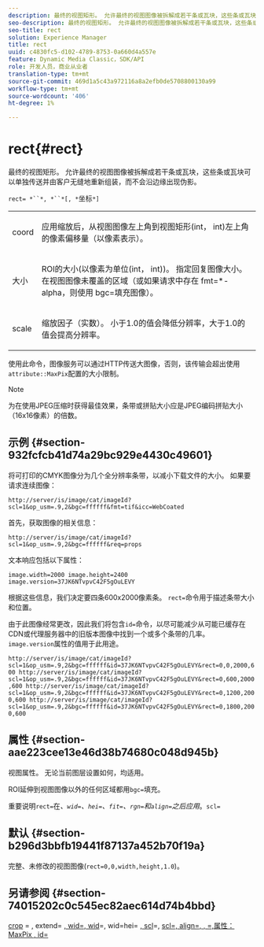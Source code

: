 ```yaml
---
description: 最终的视图矩形。 允许最终的视图图像被拆解成若干条或瓦块，这些条或瓦块可以单独传送并由客户无缝地重新组装，而不会沿边缘出现伪影。
seo-description: 最终的视图矩形。 允许最终的视图图像被拆解成若干条或瓦块，这些条或瓦块可以单独传送并由客户无缝地重新组装，而不会沿边缘出现伪影。
seo-title: rect
solution: Experience Manager
title: rect
uuid: c4830fc5-d102-4789-8753-0a660d4a557e
feature: Dynamic Media Classic，SDK/API
role: 开发人员，商业从业者
translation-type: tm+mt
source-git-commit: 469d1a5c43a972116a8a2efb0de5708800130a99
workflow-type: tm+mt
source-wordcount: '406'
ht-degree: 1%

---
```



# rect{#rect}

最终的视图矩形。 允许最终的视图图像被拆解成若干条或瓦块，这些条或瓦块可以单独传送并由客户无缝地重新组装，而不会沿边缘出现伪影。

`rect= *``*, *``*[, *`坐标`*]`

<table id="simpletable_69D112F85FA24EFCA727B398DC8ED699"> 
 <tr class="strow"> 
  <td class="stentry"> <p><span class="varname"> coord</span> </p> </td> 
  <td class="stentry"> <p>应用<span class="varname">缩放</span>后，从视图图像左上角到视图矩形(int， int)左上角的像素偏移量（以像素表示）。 </p></td> 
 </tr> 
 <tr class="strow"> 
  <td class="stentry"> <p><span class="varname"> 大小</span> </p></td> 
  <td class="stentry"> <p>ROI的大小(以像素为单位(int， int))。 指定回复图像大小。 在视图图像未覆盖的区域（或如果请求中存在<span class="codeph"> fmt=*-alpha</span>，则使用<span class="codeph"> bgc=</span>填充图像）。 </p></td> 
 </tr> 
 <tr class="strow"> 
  <td class="stentry"> <p><span class="varname"> scale</span> </p></td> 
  <td class="stentry"> <p>缩放因子（实数）。 小于1.0的值会降低分辨率，大于1.0的值会提高分辨率。 </p></td> 
 </tr> 
</table>

使用此命令，图像服务可以通过HTTP传送大图像，否则，该传输会超出使用`attribute::MaxPix`配置的大小限制。

>[!NOTE]
>
>为在使用JPEG压缩时获得最佳效果，条带或拼贴大小应是JPEG编码拼贴大小（16x16像素）的倍数。

## 示例 {#section-932fcfcb41d74a29bc929e4430c49601}

将可打印的CMYK图像分为几个全分辨率条带，以减小下载文件的大小。 如果要请求连续图像：

`http://server/is/image/cat/imageId?scl=1&op_usm=.9,2&bgc=ffffff&fmt=tif&icc=WebCoated`

首先，获取图像的相关信息：

`http://server/is/image/cat/imageId?scl=1&op_usm=.9,2&bgc=ffffff&req=props`

文本响应包括以下属性：

`image.width=2000 image.height=2400 image.version=37JK6NTvpvC42F5gOuLEVY`

根据这些信息，我们决定要四条600x2000像素条。 `rect=`命令用于描述条带大小和位置。

由于此图像经常更改，因此我们将包含`id=`命令，以尽可能减少从可能已缓存在CDN或代理服务器中的旧版本图像中找到一个或多个条带的几率。 `image.version`属性的值用于此用途。

`http://server/is/image/cat/imageId?scl=1&op_usm=.9,2&bgc=ffffff&id=37JK6NTvpvC42F5gOuLEVY&rect=0,0,2000,600 http://server/is/image/cat/imageId?scl=1&op_usm=.9,2&bgc=ffffff&id=37JK6NTvpvC42F5gOuLEVY&rect=0,600,2000,600 http://server/is/image/cat/imageId?scl=1&op_usm=.9,2&bgc=ffffff&id=37JK6NTvpvC42F5gOuLEVY&rect=0,1200,2000,600 http://server/is/image/cat/imageId?scl=1&op_usm=.9,2&bgc=ffffff&id=37JK6NTvpvC42F5gOuLEVY&rect=0,1800,2000,600`

## 属性 {#section-aae223cee13e46d38b74680c048d945b}

视图属性。 无论当前图层设置如何，均适用。

ROI延伸到视图图像以外的任何区域都用`bgc=`填充。

重要说明`rect=`在&#x200B;*、`wid=`、`hei=`、`fit=`、`rgn=`和`align=`之后应用*。`scl=`

## 默认 {#section-b296d3bbfb19441f87137a452b70f19a}

完整、未修改的视图图像(`rect=0,0,width,height,1.0`)。

## 另请参阅 {#section-74015202c0c545ec82aec614d74b4bbd}

[crop](../../../../../is-api/http-ref/image-serving-api-ref/c-http-protocol-reference/c-command-reference/r-crop.md#reference-6fd0f6399966446ab4425ce050572eab) = [,](../../../../../is-api/http-ref/image-serving-api-ref/c-http-protocol-reference/c-command-reference/r-extend.md#reference-7e9156beb285459d830e2d56782a74ac) extend= [, wid=, wid](../../../../../is-api/http-ref/image-serving-api-ref/c-http-protocol-reference/c-command-reference/r-is-http-wid.md#reference-bfeadcb67bf4485f851eb21345527e47)=, wid=hei= [, scl](../../../../../is-api/http-ref/image-serving-api-ref/c-http-protocol-reference/c-command-reference/r-is-http-hei.md#reference-6d6f556ccc0e4b98a815e8a5c1944a96)=,  [](../../../../../is-api/http-ref/image-serving-api-ref/c-http-protocol-reference/c-command-reference/r-scl.md#reference-b2a74e493d0d407e98fe350551ba3fcc) [](../../../../../is-api/http-ref/image-serving-api-ref/c-http-protocol-reference/c-command-reference/r-align.md#reference-b7d6b87c75124d78884f916dd6544bc7) [](../../../../../is-api/http-ref/image-serving-api-ref/c-http-protocol-reference/c-command-reference/r-fit.md#reference-f11bff6d93d143d6b135de3a923bc989) [](../../../../../is-api/http-ref/image-serving-api-ref/c-http-protocol-reference/c-command-reference/r-rgn.md#reference-daa9b80e0d8c4b1aa67d116b578d592f) [](../../../../../is-api/image-catalog/image-serving-api-ref/c-image-catalog-reference/c-attributes-reference/r-maxpix.md#reference-e167d396ac794079ba8b5e6eb16eeda5) [scl=,  align=, , =,属性：MaxPix , id=](../../../../../is-api/http-ref/image-serving-api-ref/c-http-protocol-reference/c-command-reference/r-id.md#reference-60661184deb3420998779724244fcfa0)

